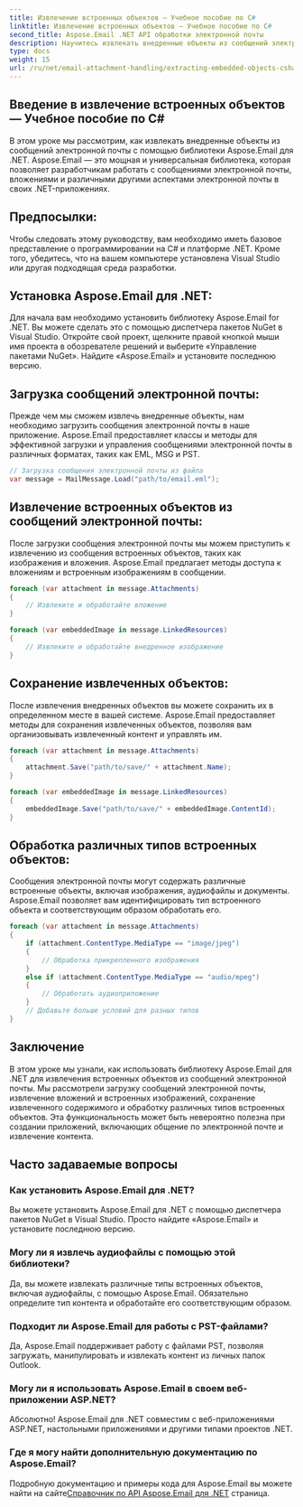 ```yaml
---
title: Извлечение встроенных объектов — Учебное пособие по C#
linktitle: Извлечение встроенных объектов — Учебное пособие по C#
second_title: Aspose.Email .NET API обработки электронной почты
description: Научитесь извлекать внедренные объекты из сообщений электронной почты с помощью Aspose.Email для .NET. Пошаговое руководство с примерами кода.
type: docs
weight: 15
url: /ru/net/email-attachment-handling/extracting-embedded-objects-csharp-tutorial/
---
```


## Введение в извлечение встроенных объектов — Учебное пособие по C#

В этом уроке мы рассмотрим, как извлекать внедренные объекты из сообщений электронной почты с помощью библиотеки Aspose.Email для .NET. Aspose.Email — это мощная и универсальная библиотека, которая позволяет разработчикам работать с сообщениями электронной почты, вложениями и различными другими аспектами электронной почты в своих .NET-приложениях.

## Предпосылки:

Чтобы следовать этому руководству, вам необходимо иметь базовое представление о программировании на C# и платформе .NET. Кроме того, убедитесь, что на вашем компьютере установлена Visual Studio или другая подходящая среда разработки.

## Установка Aspose.Email для .NET:

Для начала вам необходимо установить библиотеку Aspose.Email for .NET. Вы можете сделать это с помощью диспетчера пакетов NuGet в Visual Studio. Откройте свой проект, щелкните правой кнопкой мыши имя проекта в обозревателе решений и выберите «Управление пакетами NuGet». Найдите «Aspose.Email» и установите последнюю версию.

## Загрузка сообщений электронной почты:

Прежде чем мы сможем извлечь внедренные объекты, нам необходимо загрузить сообщения электронной почты в наше приложение. Aspose.Email предоставляет классы и методы для эффективной загрузки и управления сообщениями электронной почты в различных форматах, таких как EML, MSG и PST.

```csharp
// Загрузка сообщения электронной почты из файла
var message = MailMessage.Load("path/to/email.eml");
```

## Извлечение встроенных объектов из сообщений электронной почты:

После загрузки сообщения электронной почты мы можем приступить к извлечению из сообщения встроенных объектов, таких как изображения и вложения. Aspose.Email предлагает методы доступа к вложениям и встроенным изображениям в сообщении.

```csharp
foreach (var attachment in message.Attachments)
{
    // Извлеките и обработайте вложение
}

foreach (var embeddedImage in message.LinkedResources)
{
    // Извлеките и обработайте внедренное изображение
}
```

## Сохранение извлеченных объектов:

После извлечения внедренных объектов вы можете сохранить их в определенном месте в вашей системе. Aspose.Email предоставляет методы для сохранения извлеченных объектов, позволяя вам организовывать извлеченный контент и управлять им.

```csharp
foreach (var attachment in message.Attachments)
{
    attachment.Save("path/to/save/" + attachment.Name);
}

foreach (var embeddedImage in message.LinkedResources)
{
    embeddedImage.Save("path/to/save/" + embeddedImage.ContentId);
}
```

## Обработка различных типов встроенных объектов:

Сообщения электронной почты могут содержать различные встроенные объекты, включая изображения, аудиофайлы и документы. Aspose.Email позволяет вам идентифицировать тип встроенного объекта и соответствующим образом обработать его.

```csharp
foreach (var attachment in message.Attachments)
{
    if (attachment.ContentType.MediaType == "image/jpeg")
    {
        // Обработка прикрепленного изображения
    }
    else if (attachment.ContentType.MediaType == "audio/mpeg")
    {
        // Обработать аудиоприложение
    }
    // Добавьте больше условий для разных типов
}
```

## Заключение

В этом уроке мы узнали, как использовать библиотеку Aspose.Email для .NET для извлечения встроенных объектов из сообщений электронной почты. Мы рассмотрели загрузку сообщений электронной почты, извлечение вложений и встроенных изображений, сохранение извлеченного содержимого и обработку различных типов встроенных объектов. Эта функциональность может быть невероятно полезна при создании приложений, включающих общение по электронной почте и извлечение контента.

## Часто задаваемые вопросы

### Как установить Aspose.Email для .NET?

Вы можете установить Aspose.Email для .NET с помощью диспетчера пакетов NuGet в Visual Studio. Просто найдите «Aspose.Email» и установите последнюю версию.

### Могу ли я извлечь аудиофайлы с помощью этой библиотеки?

Да, вы можете извлекать различные типы встроенных объектов, включая аудиофайлы, с помощью Aspose.Email. Обязательно определите тип контента и обработайте его соответствующим образом.

### Подходит ли Aspose.Email для работы с PST-файлами?

Да, Aspose.Email поддерживает работу с файлами PST, позволяя загружать, манипулировать и извлекать контент из личных папок Outlook.

### Могу ли я использовать Aspose.Email в своем веб-приложении ASP.NET?

Абсолютно! Aspose.Email для .NET совместим с веб-приложениями ASP.NET, настольными приложениями и другими типами проектов .NET.

### Где я могу найти дополнительную документацию по Aspose.Email?

 Подробную документацию и примеры кода для Aspose.Email вы можете найти на сайте[Справочник по API Aspose.Email для .NET](https://reference.aspose.com/email/net/) страница.
